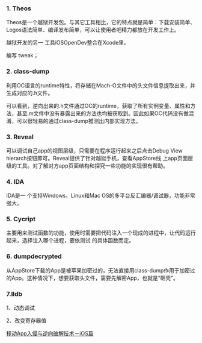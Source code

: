 ### 1. Theos

Theos是⼀个越狱开发包。与其它⼯具相⽐，它的特点就是简单：下载安装简单、Logos语法简单、编译发布简单，可以让使⽤者吧精⼒都放在开发⼯作上。

越狱开发的另⼀ ⼯具iOSOpenDev整合在Xcode⾥。

编写 tweak；

### 2. class-dump

利⽤OC语⾔的runtime特性，将存储在Mach-O⽂件中的头⽂件信息提取出来，并⽣成对应的.h⽂件。

可以看到，逆向出来的.h⽂件通过OC的runtime，获取了所有实例变量、属性和⽅法，甚⾄.m⽂件中没有暴露出来的⽅法也均被获取到。因此如果OC代码没有做混淆，可以很轻易的通过class-dump推测出内部实现⽅法。

### 3. Reveal

可以调试⾃⼰app的视图层级，只需要在程序运⾏起来之后点击Debug View hierarch按钮即可。Reveal提供了针对越狱⼿机，查看AppStore线 上app⻚⾯层级的⼯具。对了解对⽅app⻚⾯结构和探究⼀些功能的实现很有帮助。

### 4. IDA

IDA是⼀ 个⽀持Windows、Linux和Mac OS的多平台反汇编器/调试器，功能⾮常强⼤。

### 5. Cycript

主要⽤来测试函数的功能，使⽤时需要把代码注⼊⼀个现成的进程中，让代码运⾏起来，选择注⼊哪个进程，要依测试 的具体函数⽽定。

### 6. dumpdecrypted

从AppStore下载的App是被苹果加密过的，⽆法直接⽤class-dump作⽤于加密过的App。这种情况下，想要获取头⽂件，需要先解密App，也就是“砸壳”。

### 7.lldb

1、动态调试

2、改变寄存器值



[移动App入侵与逆向破解技术－iOS篇](https://mp.weixin.qq.com/s?__biz=MzA3NTYzODYzMg==&mid=2653577384&idx=1&sn=b44a9c9651bf09c5bea7e0337031c53c&scene=0#wechat_redirect)